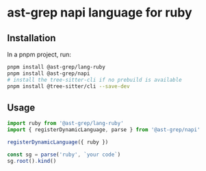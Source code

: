 # ast-grep napi language for ruby

## Installation

In a pnpm project, run:

```bash
pnpm install @ast-grep/lang-ruby
pnpm install @ast-grep/napi
# install the tree-sitter-cli if no prebuild is available
pnpm install @tree-sitter/cli --save-dev
```

## Usage

```js
import ruby from '@ast-grep/lang-ruby'
import { registerDynamicLanguage, parse } from '@ast-grep/napi'

registerDynamicLanguage({ ruby })

const sg = parse('ruby', `your code`)
sg.root().kind()
```
